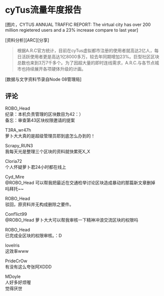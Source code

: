 # cyTus流量年度报告

[图片，CYTUS ANNUAL TRAFFIC REPORT: The virtual city has over 200 million regietered users and a 23% increase compare to last year]

\[资料分析\]\[ARC\]\[分享\]

> 根据A.R.C官方统计，目前在cyTus虚拟都市注册的使用者就高达2亿人，每日活跃使用者更是高达1亿8000多万，较去年同期增加23%。巨型社区区块总数也来到3万7千多个。为了因超大量的即时连线需求，A.R.C.与各节点城市也持续展开各项硬体升级的计画。

[数据与文字资料节录自Node 08管理局]

## 评论

ROBO_Head  
纪录：本机负责管理的区块数目为42：）  
备忘：审查第43区块权限邀请的提案

T3RA_wr47h  
萝卜大大真的是超级管理员耶到底怎么办到的！

Scrapy_RUN3  
我每天光是整理三个区块的资料就快累死X_X

Cloria72  
个人怀疑萝卜君24小时都在线上

Cyd_Mire  
@ROBO_Head 可以帮我把最近在交通检举讨论区块造成暴动的那篇新文章删掉吗拜托~~

ROBO_Head  
驳回，原资料并无构成删除之要件。

Conf1ict99  
@ROBO_Head 萝卜大大可以帮我审核一下精神冲浪交流区块的权限吗

ROBO_Head  
已完成全区块的权限审核。：D

loveIris  
这效率www

PrideCrOw  
有没有这么夸张阿XDDD

MDoyle  
人好多好烦喔  
觉得厌世